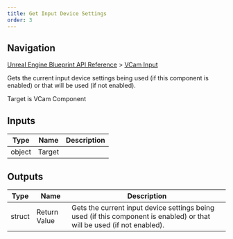 ```yaml
---
title: Get Input Device Settings
order: 3
---
```

## Navigation

[Unreal Engine Blueprint API Reference](https://dev.epicgames.com/documentation/en-us/unreal-engine/BlueprintAPI) > [VCam Input](https://dev.epicgames.com/documentation/en-us/unreal-engine/BlueprintAPI/VCamInput)

Gets the current input device settings being used (if this component is enabled) or that will be used (if not enabled).

Target is VCam Component

## Inputs

| Type | Name | Description |
| --- | --- | --- |
| object | Target |  |

## Outputs

| Type | Name | Description |
| --- | --- | --- |
| struct | Return Value | Gets the current input device settings being used (if this component is enabled) or that will be used (if not enabled). |
